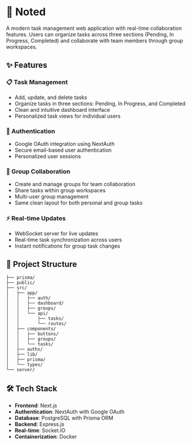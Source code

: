 # 📝 Noted

A modern task management web application with real-time collaboration features. Users can organize tasks across three sections (Pending, In Progress, Completed) and collaborate with team members through group workspaces.

## ✨ Features

### 📋 Task Management
- Add, update, and delete tasks
- Organize tasks in three sections: Pending, In Progress, and Completed
- Clean and intuitive dashboard interface
- Personalized task views for individual users

### 🔐 Authentication
- Google OAuth integration using NextAuth
- Secure email-based user authentication
- Personalized user sessions

### 👥 Group Collaboration
- Create and manage groups for team collaboration
- Share tasks within group workspaces
- Multi-user group management
- Same clean layout for both personal and group tasks

### ⚡ Real-time Updates
- WebSocket server for live updates
- Real-time task synchronization across users
- Instant notifications for group task changes

## 📁 Project Structure

```
├── prisma/
├── public/
├── src/
│   ├── app/
│   │   ├── auth/
│   │   ├── dashboard/
│   │   ├── groups/
│   │   └── api/
│   │       ├── tasks/
│   │       └── routes/
│   ├── components/
│   │   ├── buttons/
│   │   ├── groups/
│   │   └── tasks/
│   ├── auths/
│   ├── lib/
│   ├── prisma/
│   └── types/
└── server/
```


## 🛠️ Tech Stack

- **Frontend**: Next.js
- **Authentication**: NextAuth with Google OAuth
- **Database**: PostgreSQL with Prisma ORM
- **Backend**: Express.js
- **Real-time**: Socket.IO
- **Containerization**: Docker
